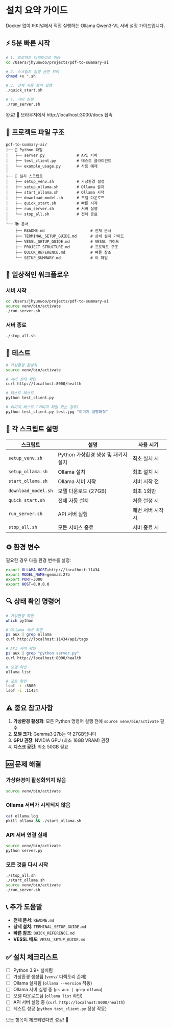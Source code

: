 # 설치 요약 가이드

Docker 없이 터미널에서 직접 실행하는 Ollama Qwen3-VL 서버 설정 가이드입니다.

## ⚡ 5분 빠른 시작

```bash
# 1. 프로젝트 디렉토리로 이동
cd /Users/jhyunwoo/projects/pdf-to-summary-ai

# 2. 스크립트 실행 권한 부여
chmod +x *.sh

# 3. 전체 자동 설치 실행
./quick_start.sh

# 4. 서버 실행
./run_server.sh
```

완료! 🎉 브라우저에서 http://localhost:3000/docs 접속

## 📁 프로젝트 파일 구조

```
pdf-to-summary-ai/
├── 🐍 Python 파일
│   ├── server.py              # API 서버
│   ├── test_client.py         # 테스트 클라이언트
│   └── example_usage.py       # 사용 예제
│
├── 📜 설치 스크립트
│   ├── setup_venv.sh          # 가상환경 설정
│   ├── setup_ollama.sh        # Ollama 설치
│   ├── start_ollama.sh        # Ollama 시작
│   ├── download_model.sh      # 모델 다운로드
│   ├── quick_start.sh         # 빠른 시작
│   ├── run_server.sh          # 서버 실행
│   └── stop_all.sh            # 전체 종료
│
└── 📚 문서
    ├── README.md                    # 전체 문서
    ├── TERMINAL_SETUP_GUIDE.md      # 상세 설치 가이드
    ├── VESSL_SETUP_GUIDE.md         # VESSL 가이드
    ├── PROJECT_STRUCTURE.md         # 프로젝트 구조
    ├── QUICK_REFERENCE.md           # 빠른 참조
    └── SETUP_SUMMARY.md             # 이 파일
```

## 🔄 일상적인 워크플로우

### 서버 시작
```bash
cd /Users/jhyunwoo/projects/pdf-to-summary-ai
source venv/bin/activate
./run_server.sh
```

### 서버 종료
```bash
./stop_all.sh
```

## 🧪 테스트

```bash
# 가상환경 활성화
source venv/bin/activate

# 서버 상태 확인
curl http://localhost:8000/health

# 텍스트 테스트
python test_client.py

# 이미지 테스트 (이미지 파일 있는 경우)
python test_client.py test.jpg "이미지 설명해줘"
```

## 📖 각 스크립트 설명

| 스크립트 | 설명 | 사용 시기 |
|---------|------|----------|
| `setup_venv.sh` | Python 가상환경 생성 및 패키지 설치 | 최초 설치 시 |
| `setup_ollama.sh` | Ollama 설치 | 최초 설치 시 |
| `start_ollama.sh` | Ollama 서버 시작 | 서버 시작 전 |
| `download_model.sh` | 모델 다운로드 (27GB) | 최초 1회만 |
| `quick_start.sh` | 전체 자동 설치 | 처음 설정 시 |
| `run_server.sh` | API 서버 실행 | 매번 서버 시작 시 |
| `stop_all.sh` | 모든 서비스 종료 | 서버 종료 시 |

## ⚙️ 환경 변수

필요한 경우 다음 환경 변수를 설정:

```bash
export OLLAMA_HOST=http://localhost:11434
export MODEL_NAME=gemma3:27b
export PORT=3000
export HOST=0.0.0.0
```

## 🔍 상태 확인 명령어

```bash
# 가상환경 확인
which python

# Ollama 서버 확인
ps aux | grep ollama
curl http://localhost:11434/api/tags

# API 서버 확인
ps aux | grep "python server.py"
curl http://localhost:8000/health

# 모델 확인
ollama list

# 포트 확인
lsof -i :3000
lsof -i :11434
```

## ⚠️ 중요 참고사항

1. **가상환경 활성화**: 모든 Python 명령어 실행 전에 `source venv/bin/activate` 필수
2. **모델 크기**: Gemma3:27b는 약 27GB입니다
3. **GPU 권장**: NVIDIA GPU (최소 16GB VRAM) 권장
4. **디스크 공간**: 최소 50GB 필요

## 🆘 문제 해결

### 가상환경이 활성화되지 않음
```bash
source venv/bin/activate
```

### Ollama 서버가 시작되지 않음
```bash
cat ollama.log
pkill ollama && ./start_ollama.sh
```

### API 서버 연결 실패
```bash
source venv/bin/activate
python server.py
```

### 모든 것을 다시 시작
```bash
./stop_all.sh
./start_ollama.sh
source venv/bin/activate
./run_server.sh
```

## 📞 추가 도움말

- **전체 문서**: `README.md`
- **상세 설치**: `TERMINAL_SETUP_GUIDE.md`
- **빠른 참조**: `QUICK_REFERENCE.md`
- **VESSL 배포**: `VESSL_SETUP_GUIDE.md`

## ✅ 설치 체크리스트

- [ ] Python 3.9+ 설치됨
- [ ] 가상환경 생성됨 (`venv/` 디렉토리 존재)
- [ ] Ollama 설치됨 (`ollama --version` 작동)
- [ ] Ollama 서버 실행 중 (`ps aux | grep ollama`)
- [ ] 모델 다운로드됨 (`ollama list` 확인)
- [ ] API 서버 실행 중 (`curl http://localhost:8000/health`)
- [ ] 테스트 성공 (`python test_client.py` 정상 작동)

모든 항목이 체크되었다면 성공! 🎊

